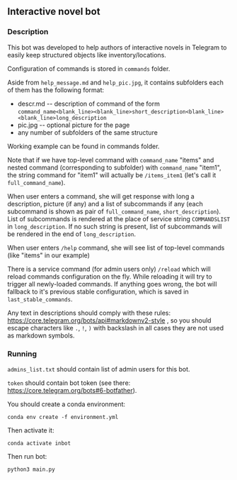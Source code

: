 ## Interactive novel bot

### Description ###

This bot was developed to help authors of interactive novels in Telegram to easily keep structured
objects like inventory/locations.

Configuration of commands is stored in `commands` folder.

Aside from `help_message.md` and `help_pic.jpg`, it contains subfolders each of them has the following format:
* descr.md -- description of command of the form `command_name<blank_line><blank_line>short_description<blank_line><blank_line>long_description` 
* pic.jpg -- optional picture for the page
* any number of subfolders of the same structure

Working example can be found in commands folder. 

Note that if we have top-level command with `command_name` "items" and nested command (corresponding to subfolder) with `command_name` "item1",
the string command for "item1" will actually be `/items_item1` (let's call it `full_command_name`).

When user enters a command, she will get response with long a description, picture (if any) and a list of subcommands if any (each subcommand is shown as pair of `full_command_name`, `short_description`).
List of subcommands is rendered at the place of service string `COMMANDSLIST` in `long_description`.
If no such string is present, list of subcommands will be rendered in the end of `long_description`.


When user enters `/help` command, she will see list of top-level commands (like "items" in our example)

There is a service command (for admin users only) `/reload` which will reload commands configuration on the fly. 
While reloading it will try to trigger all newly-loaded commands. If anything goes wrong, the bot will fallback to it's
previous stable configuration, which is saved in `last_stable_commands`.

Any text in descriptions should comply with these rules: https://core.telegram.org/bots/api#markdownv2-style , so you should escape characters like `.`, `!`, `)` with backslash in all cases they are not used as markdown symbols. 

### Running ###
`admins_list.txt` should contain list of admin users for this bot.

`token` should contain bot token (see there: https://core.telegram.org/bots#6-botfather).

You should create a conda environment:

`conda env create -f environment.yml`

Then activate it:

`conda activate inbot`

Then run bot:

`python3 main.py`
